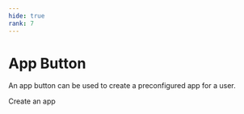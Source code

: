 ```yaml
---
hide: true
rank: 7
---
```


<!-- does not need translation -->

# App Button

An app button can be used to create a preconfigured app for a user.

<H>
  <AppButton 
    id='postman_app' 
    name='Postman'
    scopes='root_readwrite,manage_managed_users' 
    can_act_as_user
    access='application'
    authentication_type='auth_code_grant'
    redirect_url='https://example.com/auth/callback' 
    cors_origins=''> 
    Create an app
  </AppButton>
</H>